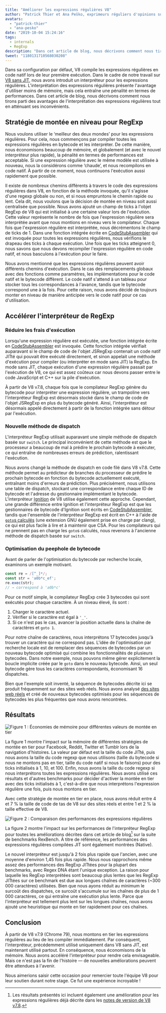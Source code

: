 ```yaml
---
title: "Améliorer les expressions régulières V8"
author: "Patrick Thier et Ana Peško, exprimeurs réguliers d'opinions sur les expressions régulières"
avatars: 
  - "patrick-thier"
  - "ana-pesko"
date: "2019-10-04 15:24:16"
tags: 
  - internals
  - RegExp
description: "Dans cet article de blog, nous décrivons comment nous tirons parti des avantages de l'interprétation des expressions régulières tout en atténuant ses inconvénients."
tweet: "1180131710568030208"
---
```

Dans sa configuration par défaut, V8 compile les expressions régulières en code natif lors de leur première exécution. Dans le cadre de notre travail sur [V8 sans JIT](/blog/jitless), nous avons introduit un interpréteur pour les expressions régulières. L'interprétation des expressions régulières présente l'avantage d'utiliser moins de mémoire, mais cela entraîne une pénalité en termes de performances. Dans cet article de blog, nous décrivons comment nous tirons parti des avantages de l'interprétation des expressions régulières tout en atténuant ses inconvénients.

<!--truncate-->
## Stratégie de montée en niveau pour RegExp

Nous voulons utiliser le ‘meilleur des deux mondes’ pour les expressions régulières. Pour cela, nous commençons par compiler toutes les expressions régulières en bytecode et les interpréter. De cette manière, nous économisons beaucoup de mémoire, et globalement (et avec le nouvel interpréteur plus rapide), la pénalité en termes de performances est acceptable. Si une expression régulière avec le même modèle est utilisée à nouveau, nous la considérons comme ‘chaude’, et nous recompilons en code natif. À partir de ce moment, nous continuons l'exécution aussi rapidement que possible.

Il existe de nombreux chemins différents à travers le code des expressions régulières dans V8, en fonction de la méthode invoquée, qu'il s'agisse d'une regexp globale ou non, et si nous empruntons le chemin rapide ou lent. Cela dit, nous voulons que la décision de montée en niveau soit aussi centralisée que possible. Nous avons ajouté un champ de ticks à l'objet RegExp de V8 qui est initialisé à une certaine valeur lors de l'exécution. Cette valeur représente le nombre de fois que l'expression régulière sera interprétée avant que nous montions en niveau vers le compilateur. Chaque fois que l'expression régulière est interprétée, nous décrémentons le champ de ticks de 1. Dans une fonction intégrée écrite en [CodeStubAssembler](/blog/csa) qui est invoquée pour toutes les expressions régulières, nous vérifions le drapeau des ticks à chaque exécution. Une fois que les ticks atteignent 0, nous savons que nous devons recompiler l'expression régulière en code natif, et nous basculons à l'exécution pour le faire.

Nous avons mentionné que les expressions régulières peuvent avoir différents chemins d'exécution. Dans le cas des remplacements globaux avec des fonctions comme paramètres, les implémentations pour le code natif et le bytecode diffèrent. Le code natif s'attend à un tableau pour stocker tous les correspondances à l'avance, tandis que le bytecode correspond une à la fois. Pour cette raison, nous avons décidé de toujours monter en niveau de manière anticipée vers le code natif pour ce cas d'utilisation.

## Accélérer l'interpréteur de RegExp

### Réduire les frais d'exécution

Lorsqu'une expression régulière est exécutée, une fonction intégrée écrite en [CodeStubAssembler](/blog/csa) est invoquée. Cette fonction intégrée vérifiait auparavant si le champ de code de l'objet JSRegExp contenait un code natif JITté qui pouvait être exécuté directement, et sinon appelait une méthode d'exécution pour compiler (ou interpréter en mode sans JIT) la RegExp. En mode sans JIT, chaque exécution d'une expression régulière passait par l'exécution de V8, ce qui est assez coûteux car nous devons passer entre le code JavaScript et C++ sur la pile d'exécution.

À partir de V8 v7.8, chaque fois que le compilateur RegExp génère du bytecode pour interpréter une expression régulière, un trampoline vers l'interpréteur RegExp est désormais stocké dans le champ de code de l'objet JSRegExp en plus du bytecode généré. Ainsi, l'interpréteur est désormais appelé directement à partir de la fonction intégrée sans détour par l'exécution.

### Nouvelle méthode de dispatch

L'interpréteur RegExp utilisait auparavant une simple méthode de dispatch basée sur `switch`. Le principal inconvénient de cette méthode est que le processeur a beaucoup de mal à prédire le prochain bytecode à exécuter, ce qui entraîne de nombreuses erreurs de prédiction, ralentissant l'exécution.

Nous avons changé la méthode de dispatch en code filé dans V8 v7.8. Cette méthode permet au prédicteur de branches du processeur de prédire le prochain bytecode en fonction du bytecode actuellement exécuté, entraînant moins d'erreurs de prédiction. Plus précisément, nous utilisons une table de dispatch, stockant une correspondance entre chaque ID de bytecode et l'adresse du gestionnaire implémentant le bytecode. L'interpréteur [Ignition](/docs/ignition) de V8 utilise également cette approche. Cependant, une grande différence entre Ignition et l'interpréteur RegExp est que les gestionnaires de bytecode d'Ignition sont écrits en [CodeStubAssembler](/blog/csa), tandis que l'ensemble de l'interpréteur RegExp est écrit en C++ à l'aide de [`goto`s calculés](https://gcc.gnu.org/onlinedocs/gcc/Labels-as-Values.html) (une extension GNU également prise en charge par clang), ce qui est plus facile à lire et à maintenir que CSA. Pour les compilateurs qui ne prennent pas en charge les `goto`s calculés, nous revenons à l'ancienne méthode de dispatch basée sur `switch`.

### Optimisation du peephole de bytecode

Avant de parler de l'optimisation du bytecode par recherche locale, examinons un exemple motivant.

```js
const re = /[^_]*/;
const str = 'a0b*c_ef';
re.exec(str);
// → correspond à 'a0b*c'
```

Pour ce motif simple, le compilateur RegExp crée 3 bytecodes qui sont exécutés pour chaque caractère. À un niveau élevé, ils sont :

1. Charger le caractère actuel.
1. Vérifier si le caractère est égal à `'_'`.
1. Si ce n'est pas le cas, avancer la position actuelle dans la chaîne de caractères et `goto 1`.

Pour notre chaîne de caractères, nous interprétons 17 bytecodes jusqu'à trouver un caractère qui ne correspond pas. L'idée de l'optimisation par recherche locale est de remplacer des séquences de bytecodes par un nouveau bytecode optimisé qui combine les fonctionnalités de plusieurs bytecodes. Dans notre exemple, nous pouvons même gérer explicitement la boucle implicite créée par le `goto` dans le nouveau bytecode. Ainsi, un seul bytecode gère tous les caractères correspondants, économisant 16 dispatches.

Bien que l'exemple soit inventé, la séquence de bytecodes décrite ici se produit fréquemment sur des sites web réels. Nous avons analysé [des sites web réels](/blog/real-world-performance) et créé de nouveaux bytecodes optimisés pour les séquences de bytecodes les plus fréquentes que nous avons rencontrées.

## Résultats

![Figure 1 : Économies de mémoire pour différentes valeurs de montée en tier](/_img/regexp-tier-up/results-memory.svg)

La figure 1 montre l'impact sur la mémoire de différentes stratégies de montée en tier pour Facebook, Reddit, Twitter et Tumblr lors de la navigation d'histoires. La valeur par défaut est la taille du code JITté, puis nous avons la taille du code regexp que nous utilisons (taille du bytecode si nous ne montons pas en tier, taille du code natif si nous le faisons) pour des ticks initialisés à 1, 10, et 100. Enfin, nous avons la taille du code regexp si nous interprétons toutes les expressions régulières. Nous avons utilisé ces résultats et d'autres benchmarks pour décider d'activer la montée en tier avec des ticks initialisés à 1, c'est-à-dire que nous interprétons l'expression régulière une fois, puis nous montons en tier.

Avec cette stratégie de montée en tier en place, nous avons réduit entre 4 et 7 % la taille de code de tas de V8 sur des sites réels et entre 1 et 2 % la taille effective de V8.

![Figure 2 : Comparaison des performances des expressions régulières](/_img/regexp-tier-up/results-speed.svg)

La figure 2 montre l'impact sur les performances de l'interpréteur RegExp pour toutes les améliorations décrites dans cet article de blog[^strict-bounds] sur la suite de benchmarks RexBench. À titre de référence, les performances des expressions régulières compilées JIT sont également montrées (Native).

[^strict-bounds]: Les résultats présentés ici incluent également une amélioration pour les expressions régulières déjà décrite dans les [notes de version de V8 v7.8](/blog/v8-release-78#faster-regexp-match-failures).

Le nouvel interpréteur est jusqu'à 2 fois plus rapide que l'ancien, avec une moyenne d'environ 1,45 fois plus rapide. Nous nous rapprochons même assez des performances des RegExp JITtées pour la plupart des benchmarks, avec Regex DNA étant l'unique exception. La raison pour laquelle les RegExp interprétées sont beaucoup plus lentes que les RegExp JITtées sur ce benchmark est due aux longues chaînes de caractères (~300 000 caractères) utilisées. Bien que nous ayons réduit au minimum le surcoût des dispatches, ce surcoût s'accumule sur les chaînes de plus de 1 000 caractères, ce qui entraîne une exécution plus lente. Parce que l'interpréteur est tellement plus lent sur les longues chaînes, nous avons ajouté une heuristique qui monte en tier rapidement pour ces chaînes.

## Conclusion

À partir de V8 v7.9 (Chrome 79), nous montons en tier les expressions régulières au lieu de les compiler immédiatement. Par conséquent, l'interpréteur, précédemment utilisé uniquement dans V8 sans JIT, est maintenant utilisé partout. En conséquence, nous économisons de la mémoire. Nous avons accéléré l'interpréteur pour rendre cela envisageable. Mais ce n'est pas la fin de l'histoire — de nouvelles améliorations peuvent être attendues à l'avenir.

Nous aimerions saisir cette occasion pour remercier toute l'équipe V8 pour leur soutien durant notre stage. Ce fut une expérience incroyable !
